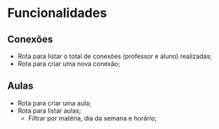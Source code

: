 # Funcionalidades

## Conexões

- Rota para listar o total de conexões (professor e aluno) realizadas;
- Rota para criar uma nova conexão;

## Aulas

- Rota para criar uma aula;
- Rota para listar aulas;
  - Filtrar por matéria, dia da semana e horário;